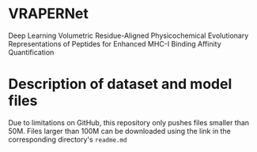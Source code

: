 # VRAPERNet
Deep Learning Volumetric Residue-Aligned Physicochemical Evolutionary Representations of Peptides for Enhanced MHC-I Binding Affinity Quantification


# Description of dataset and model files
Due to limitations on GitHub, this repository only pushes files smaller than 50M.
Files larger than 100M can be downloaded using the link in the corresponding directory's  `readme.md`